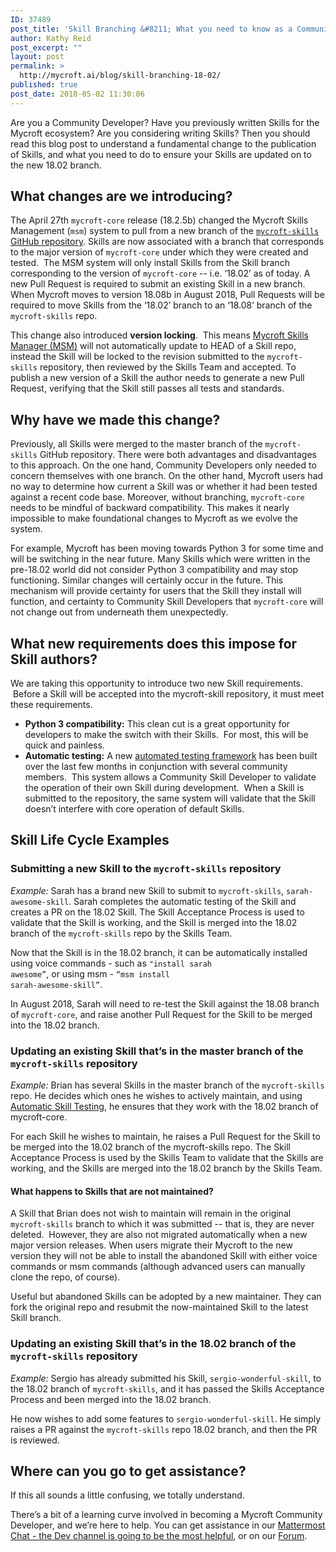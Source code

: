 ```yaml
---
ID: 37489
post_title: 'Skill Branching &#8211; What you need to know as a Community Developer'
author: Kathy Reid
post_excerpt: ""
layout: post
permalink: >
  http://mycroft.ai/blog/skill-branching-18-02/
published: true
post_date: 2018-05-02 11:30:06
---
```

Are you a Community Developer? Have you previously written Skills for the Mycroft ecosystem? Are you considering writing Skills? Then you should read this blog post to understand a fundamental change to the publication of Skills, and what you need to do to ensure your Skills are updated on to the new 18.02 branch.
<h2>What changes are we introducing?</h2>
The April 27th <code>mycroft-core</code> release (18.2.5b) changed the Mycroft Skills Management (<code>msm</code>) system to pull from a new branch of the <a href="https://github.com/MycroftAI/mycroft-skills"><code>mycroft-skills</code> GitHub repository</a>. Skills are now associated with a branch that corresponds to the major version of <code>mycroft-core</code> under which they were created and tested.  The MSM system will only install Skills from the Skill branch corresponding to the version of <code>mycroft-core</code> -- i.e. ‘18.02’ as of today. A new Pull Request is required to submit an existing Skill in a new branch. When Mycroft moves to version 18.08b in August 2018, Pull Requests will be required to move Skills from the ‘18.02’ branch to an ‘18.08’ branch of the <code>mycroft-skills</code> repo.

This change also introduced <strong>version locking</strong>.  This means <a href="https://mycroft.ai/documentation/msm/">Mycroft Skills Manager (MSM)</a> will not automatically update to HEAD of a Skill repo, instead the Skill will be locked to the revision submitted to the <code>mycroft-skills</code> repository, then reviewed by the Skills Team and accepted. To publish a new version of a Skill the author needs to generate a new Pull Request, verifying that the Skill still passes all tests and standards.
<h2>Why have we made this change?</h2>
Previously, all Skills were merged to the master branch of the <code>mycroft-skills</code> GitHub repository. There were both advantages and disadvantages to this approach. On the one hand, Community Developers only needed to concern themselves with one branch. On the other hand, Mycroft users had no way to determine how current a Skill was or whether it had been tested against a recent code base. Moreover, without branching, <code>mycroft-core</code> needs to be mindful of backward compatibility. This makes it nearly impossible to make foundational changes to Mycroft as we evolve the system.

For example, Mycroft has been moving towards Python 3 for some time and will be switching in the near future. Many Skills which were written in the pre-18.02 world did not consider Python 3 compatibility and may stop functioning. Similar changes will certainly occur in the future. This mechanism will provide certainty for users that the Skill they install will function, and certainty to Community Skill Developers that <code>mycroft-core</code> will not change out from underneath them unexpectedly.
<h2>What new requirements does this impose for Skill authors?</h2>
We are taking this opportunity to introduce two new Skill requirements.  Before a Skill will be accepted into the mycroft-skill repository, it must meet these requirements.
<ul>
 	<li><strong>Python 3 compatibility:</strong> This clean cut is a great opportunity for developers to make the switch with their Skills.  For most, this will be quick and painless.</li>
 	<li><strong>Automatic testing:</strong> A new <a href="https://mycroft.ai/documentation/skills/automatic-testing/">automated testing framework</a> has been built over the last few months in conjunction with several community members.  This system allows a Community Skill Developer to validate the operation of their own Skill during development.  When a Skill is submitted to the repository, the same system will validate that the Skill doesn’t interfere with core operation of default Skills.</li>
</ul>
<h2>Skill Life Cycle Examples</h2>
<h3>Submitting a new Skill to the <code>mycroft-skills</code> repository</h3>
<em>Example:</em> Sarah has a brand new Skill to submit to <code>mycroft-skills</code>, <code>sarah-awesome-skill</code>. Sarah completes the automatic testing of the Skill and creates a PR on the 18.02 Skill. The Skill Acceptance Process is used to validate that the Skill is working, and the Skill is merged into the 18.02 branch of the <code>mycroft-skills</code> repo by the Skills Team.

Now that the Skill is in the 18.02 branch, it can be automatically installed using voice commands - such as <code>"install sarah awesome”</code>, or using msm - <code>“msm install sarah-awesome-skill”</code>.

In August 2018, Sarah will need to re-test the Skill against the 18.08 branch of <code>mycroft-core</code>, and raise another Pull Request for the Skill to be merged into the 18.02 branch.
<h3>Updating an existing Skill that’s in the master branch of the <code>mycroft-skills</code> repository</h3>
<em>Example:</em> Brian has several Skills in the master branch of the <code>mycroft-skills</code> repo. He decides which ones he wishes to actively maintain, and using <a href="https://mycroft.ai/documentation/skills/automatic-testing/">Automatic Skill Testing</a>, he ensures that they work with the 18.02 branch of mycroft-core.

For each Skill he wishes to maintain, he raises a Pull Request for the Skill to be merged into the 18.02 branch of the mycroft-skills repo. The Skill Acceptance Process is used by the Skills Team to validate that the Skills are working, and the Skills are merged into the 18.02 branch by the Skills Team.
<h4>What happens to Skills that are not maintained?</h4>
A Skill that Brian does not wish to maintain will remain in the original <code>mycroft-skills</code> branch to which it was submitted -- that is, they are never deleted.  However, they are also not migrated automatically when a new major version releases. When users migrate their Mycroft to the new version they will not be able to install the abandoned Skill with either voice commands or msm commands (although advanced users can manually clone the repo, of course).

Useful but abandoned Skills can be adopted by a new maintainer. They can fork the original repo and resubmit the now-maintained Skill to the latest Skill branch.
<h3>Updating an existing Skill that’s in the 18.02 branch of the <code>mycroft-skills</code> repository</h3>
<em>Example:</em> Sergio has already submitted his Skill, <code>sergio-wonderful-skill</code>, to the 18.02 branch of <code>mycroft-skills</code>, and it has passed the Skills Acceptance Process and been merged into the 18.02 branch.

He now wishes to add some features to <code>sergio-wonderful-skill</code>. He simply raises a PR against the <code>mycroft-skills</code> repo 18.02 branch, and then the PR is reviewed.
<h2>Where can you go to get assistance?</h2>
If this all sounds a little confusing, we totally understand.

There’s a bit of a learning curve involved in becoming a Mycroft Community Developer, and we’re here to help. You can get assistance in our <a href="https://chat.mycroft.ai/community/channels/dev">Mattermost Chat - the Dev channel is going to be the most helpful</a>, or on our <a href="https://community.mycroft.ai/">Forum</a>.